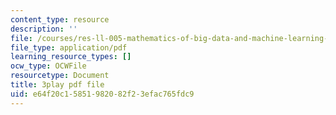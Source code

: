 ```yaml
---
content_type: resource
description: ''
file: /courses/res-ll-005-mathematics-of-big-data-and-machine-learning-january-iap-2020/e64f20c15851982082f23efac765fdc9_zNGKX-4PRsk.pdf
file_type: application/pdf
learning_resource_types: []
ocw_type: OCWFile
resourcetype: Document
title: 3play pdf file
uid: e64f20c1-5851-9820-82f2-3efac765fdc9
---
```

